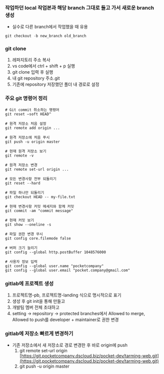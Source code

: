 ### 작업하던 local 작업본과 해당 branch 그대로 들고 가서 새로운 branch 생성

- 실수로 다른 branch에서 작업했을 때 유용

```jsx
git checkout -b new_branch old_branch
```

### **git clone**

1. 레파지토리 주소 복사
2. vs code에서 ctrl + shift + p 실행
3. git clone 입력 후 실행
4. 내 git repository 주소.git
5. 기존에 repository 저장했던 폴더 내 경로로 설정

### **주요 git 명령어 정리**

```
# Git commit 취소하는 명령어
git reset —soft HEAD^

# 원격 저장소 처음 설정
git remote add origin ...

# 원격 저장소에 처음 푸시
git push -u origin master

# 현재 원격 저장소 보기
git remote -v

# 원격 저장소 변경
git remote set-url origin ...

# 모든 변경사항 전부 되돌리기
git reset --hard

# 파일 하나만 되돌리기
git checkout HEAD -- my-file.txt

# 현재 변경사항 커밋 메세지와 함께 커밋
git commit -am "commit message"

# 현재 커밋 보기
git show --oneline -s

# 파일 권한 변경 무시
git config core.filemode false

# 버퍼 크기 늘리기
git config --global http.postBuffer 1048576000

# 사용자 정보 입력
git config --global user.name "pocketcompany"
git config --global user.email "pocket.company@gmail.com"
```

### **gitlab에 프로젝트 생성**

1. 프로젝트명-pb, 프로젝트명-landing 식으로 명시적으로 표기
2. 생성 후 git init을 통해 만들고
3. 개발팀 멤버 전체 초대하고
4. setting → repository → protected branches에서 Allowed to merge, Allowed to push를 developer + maintainer로 권한 변경

### **gitlab에 저장소 빠르게 변경하기**

- 기존 저장소에서 새 저장소로 경로 변경한 후 바로 origin에 push
    1. git remote set-url origin [https://git.pocketcompany.dscloud.biz/pocket-dev/tarming-web.git](https://git.pocketcompany.dscloud.biz/pocket-dev/tarming-web.git)
    2. git push -u origin master